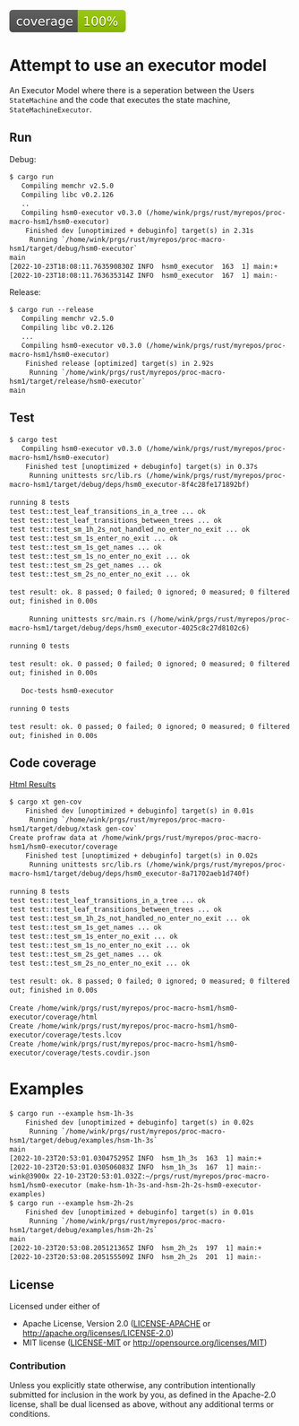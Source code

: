 ![code-coverage](coverage/html/badges/flat.svg)

# Attempt to use an executor model

An Executor Model where there is a seperation between
the Users `StateMachine` and the code that executes the
state machine, `StateMachineExecutor`.

## Run

Debug:
```
$ cargo run
   Compiling memchr v2.5.0
   Compiling libc v0.2.126
   ..
   Compiling hsm0-executor v0.3.0 (/home/wink/prgs/rust/myrepos/proc-macro-hsm1/hsm0-executor)
    Finished dev [unoptimized + debuginfo] target(s) in 2.31s
     Running `/home/wink/prgs/rust/myrepos/proc-macro-hsm1/target/debug/hsm0-executor`
main
[2022-10-23T18:08:11.763590830Z INFO  hsm0_executor  163  1] main:+
[2022-10-23T18:08:11.763635314Z INFO  hsm0_executor  167  1] main:-
```

Release:
```
$ cargo run --release
   Compiling memchr v2.5.0
   Compiling libc v0.2.126
   ...
   Compiling hsm0-executor v0.3.0 (/home/wink/prgs/rust/myrepos/proc-macro-hsm1/hsm0-executor)
    Finished release [optimized] target(s) in 2.92s
     Running `/home/wink/prgs/rust/myrepos/proc-macro-hsm1/target/release/hsm0-executor`
main
```

## Test

```
$ cargo test
   Compiling hsm0-executor v0.3.0 (/home/wink/prgs/rust/myrepos/proc-macro-hsm1/hsm0-executor)
    Finished test [unoptimized + debuginfo] target(s) in 0.37s
     Running unittests src/lib.rs (/home/wink/prgs/rust/myrepos/proc-macro-hsm1/target/debug/deps/hsm0_executor-8f4c28fe171892bf)

running 8 tests
test test::test_leaf_transitions_in_a_tree ... ok
test test::test_leaf_transitions_between_trees ... ok
test test::test_sm_1h_2s_not_handled_no_enter_no_exit ... ok
test test::test_sm_1s_enter_no_exit ... ok
test test::test_sm_1s_get_names ... ok
test test::test_sm_1s_no_enter_no_exit ... ok
test test::test_sm_2s_get_names ... ok
test test::test_sm_2s_no_enter_no_exit ... ok

test result: ok. 8 passed; 0 failed; 0 ignored; 0 measured; 0 filtered out; finished in 0.00s

     Running unittests src/main.rs (/home/wink/prgs/rust/myrepos/proc-macro-hsm1/target/debug/deps/hsm0_executor-4025c8c27d8102c6)

running 0 tests

test result: ok. 0 passed; 0 failed; 0 ignored; 0 measured; 0 filtered out; finished in 0.00s

   Doc-tests hsm0-executor

running 0 tests

test result: ok. 0 passed; 0 failed; 0 ignored; 0 measured; 0 filtered out; finished in 0.00s
```

## Code coverage

<!--
Using html preview.github.io. Or how display/render a URL/link from a github readme.md file.

The `Html Results` link has to be "absolute" and thus will always render the "main" coverage information
not the "current branch". You can manually edit the URL change "main" to the branch name and you'll then
the what you'd probably want to see.

To see it on your clone, prior to committing and merging to main,
execute `google-chrome coverage/html/index.html` at the command line:

   wink@3900x 22-10-23T20:01:27.503Z:~/prgs/rust/myrepos/proc-macro-hsm1/hsm0-executor (rework-3-coverage-100%)
   $ google-chrome coverage/html/index.html &
   [4] 97726
   wink@3900x 22-10-23T20:01:29.432Z:~/prgs/rust/myrepos/proc-macro-hsm1/hsm0-executor (rework-3-coverage-100%)
-->

[Html Results](https://htmlpreview.github.io/?https://github.com/winksaville/proc-macro-hsm1/blob/main/hsm0-executor/coverage/html/index.html)


```
$ cargo xt gen-cov
    Finished dev [unoptimized + debuginfo] target(s) in 0.01s
     Running `/home/wink/prgs/rust/myrepos/proc-macro-hsm1/target/debug/xtask gen-cov`
Create profraw data at /home/wink/prgs/rust/myrepos/proc-macro-hsm1/hsm0-executor/coverage
    Finished test [unoptimized + debuginfo] target(s) in 0.02s
     Running unittests src/lib.rs (/home/wink/prgs/rust/myrepos/proc-macro-hsm1/target/debug/deps/hsm0_executor-8a71702aeb1d740f)

running 8 tests
test test::test_leaf_transitions_in_a_tree ... ok
test test::test_leaf_transitions_between_trees ... ok
test test::test_sm_1h_2s_not_handled_no_enter_no_exit ... ok
test test::test_sm_1s_get_names ... ok
test test::test_sm_1s_enter_no_exit ... ok
test test::test_sm_1s_no_enter_no_exit ... ok
test test::test_sm_2s_get_names ... ok
test test::test_sm_2s_no_enter_no_exit ... ok

test result: ok. 8 passed; 0 failed; 0 ignored; 0 measured; 0 filtered out; finished in 0.00s

Create /home/wink/prgs/rust/myrepos/proc-macro-hsm1/hsm0-executor/coverage/html
Create /home/wink/prgs/rust/myrepos/proc-macro-hsm1/hsm0-executor/coverage/tests.lcov
Create /home/wink/prgs/rust/myrepos/proc-macro-hsm1/hsm0-executor/coverage/tests.covdir.json
```

# Examples

```
$ cargo run --example hsm-1h-3s
    Finished dev [unoptimized + debuginfo] target(s) in 0.02s
     Running `/home/wink/prgs/rust/myrepos/proc-macro-hsm1/target/debug/examples/hsm-1h-3s`
main
[2022-10-23T20:53:01.030475295Z INFO  hsm_1h_3s  163  1] main:+
[2022-10-23T20:53:01.030506083Z INFO  hsm_1h_3s  167  1] main:-
wink@3900x 22-10-23T20:53:01.032Z:~/prgs/rust/myrepos/proc-macro-hsm1/hsm0-executor (make-hsm-1h-3s-and-hsm-2h-2s-hsm0-executor-examples)
$ cargo run --example hsm-2h-2s
    Finished dev [unoptimized + debuginfo] target(s) in 0.01s
     Running `/home/wink/prgs/rust/myrepos/proc-macro-hsm1/target/debug/examples/hsm-2h-2s`
main
[2022-10-23T20:53:08.205121365Z INFO  hsm_2h_2s  197  1] main:+
[2022-10-23T20:53:08.205155509Z INFO  hsm_2h_2s  201  1] main:-
```

## License

Licensed under either of

- Apache License, Version 2.0 ([LICENSE-APACHE](LICENSE-APACHE) or http://apache.org/licenses/LICENSE-2.0)
- MIT license ([LICENSE-MIT](LICENSE-MIT) or http://opensource.org/licenses/MIT)

### Contribution

Unless you explicitly state otherwise, any contribution intentionally submitted
for inclusion in the work by you, as defined in the Apache-2.0 license, shall
be dual licensed as above, without any additional terms or conditions.

